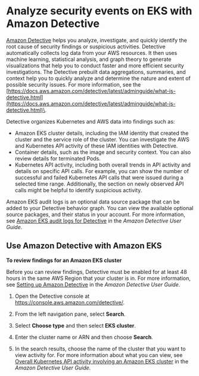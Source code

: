 # Analyze security events on EKS with Amazon Detective<a name="integration-detective"></a>

[Amazon Detective](https://aws.amazon.com/detective/) helps you analyze, investigate, and quickly identify the root cause of security findings or suspicious activities\. Detective automatically collects log data from your AWS resources\. It then uses machine learning, statistical analysis, and graph theory to generate visualizations that help you to conduct faster and more efficient security investigations\. The Detective prebuilt data aggregations, summaries, and context help you to quickly analyze and determine the nature and extent of possible security issues\. For more information, see the [https://docs.aws.amazon.com/detective/latest/adminguide/what-is-detective.html](https://docs.aws.amazon.com/detective/latest/adminguide/what-is-detective.html)\.

Detective organizes Kubernetes and AWS data into findings such as:
+ Amazon EKS cluster details, including the IAM identity that created the cluster and the service role of the cluster\. You can investigate the AWS and Kubernetes API activity of these IAM identities with Detective\.
+ Container details, such as the image and security context\. You can also review details for terminated Pods\.
+ Kubernetes API activity, including both overall trends in API activity and details on specific API calls\. For example, you can show the number of successful and failed Kubernetes API calls that were issued during a selected time range\. Additionally, the section on newly observed API calls might be helpful to identify suspicious activity\.

Amazon EKS audit logs is an optional data source package that can be added to your Detective behavior graph\. You can view the available optional source packages, and their status in your account\. For more information, see [Amazon EKS audit logs for Detective](https://docs.aws.amazon.com/detective/latest/adminguide/source-data-types-EKS.html) in the *Amazon Detective User Guide*\.

## Use Amazon Detective with Amazon EKS<a name="integration-detective-use"></a>

**To review findings for an Amazon EKS cluster**

Before you can review findings, Detective must be enabled for at least 48 hours in the same AWS Region that your cluster is in\. For more information, see [Setting up Amazon Detective](https://docs.aws.amazon.com/detective/latest/adminguide/detective-setup.html) in the *Amazon Detective User Guide*\.

1. Open the Detective console at [https://console\.aws\.amazon\.com/detective/](https://console.aws.amazon.com/detective/)\.

1. From the left navigation pane, select **Search**\.

1. Select **Choose type** and then select **EKS cluster**\.

1. Enter the cluster name or ARN and then choose **Search**\.

1. In the search results, choose the name of the cluster that you want to view activity for\. For more information about what you can view, see [Overall Kubernetes API activity involving an Amazon EKS cluster](https://docs.aws.amazon.com/detective/latest/userguide/profile-panel-drilldown-kubernetes-api-volume.html) in the *Amazon Detective User Guide*\.